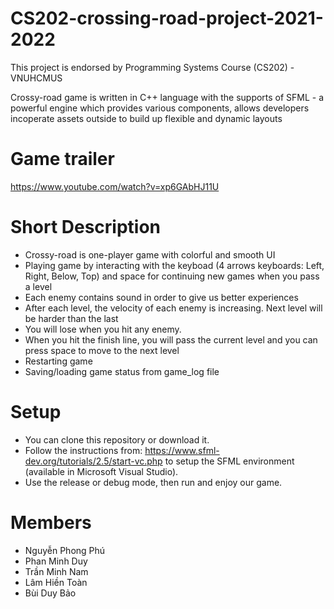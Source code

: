 # CS202-crossing-road-project-2021-2022

This project is endorsed by Programming Systems Course (CS202) - VNUHCMUS

Crossy-road game is written in C++ language with the supports of SFML - a powerful engine which provides various components, allows developers incoperate assets outside to build up flexible and dynamic layouts

# Game trailer
https://www.youtube.com/watch?v=xp6GAbHJ11U

# Short Description
- Crossy-road is one-player game with colorful and smooth UI
- Playing game by interacting with the keyboad (4 arrows keyboards: Left, Right, Below, Top) and space for continuing new games when you pass a level
- Each enemy contains sound in order to give us better experiences
- After each level, the velocity of each enemy is increasing. Next level will be harder than the last
- You will lose when you hit any enemy.
- When you hit the finish line, you will pass the current level and you can press space to move to the next level
- Restarting game
- Saving/loading game status from game_log file

# Setup

- You can clone this repository or download it.
- Follow the instructions from: https://www.sfml-dev.org/tutorials/2.5/start-vc.php to setup the SFML environment (available in Microsoft Visual Studio).
- Use the release or debug mode, then run and enjoy our game.

# Members

- Nguyễn Phong Phú
- Phan Minh Duy
- Trần Minh Nam
- Lâm Hiền Toàn
- Bùi Duy Bảo
